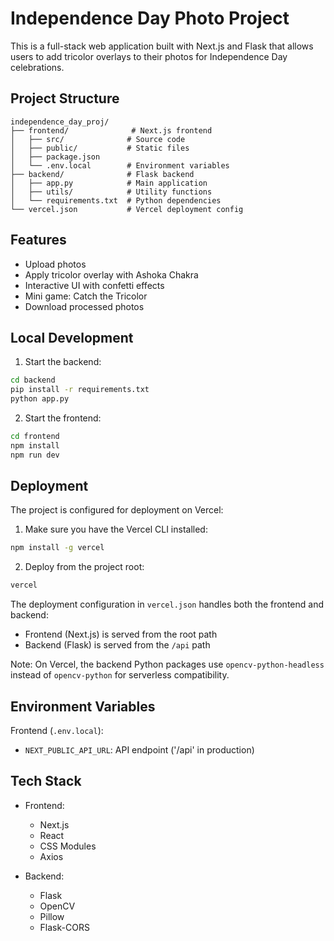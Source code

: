 # Independence Day Photo Project

This is a full-stack web application built with Next.js and Flask that allows users to add tricolor overlays to their photos for Independence Day celebrations.

## Project Structure

```
independence_day_proj/
├── frontend/              # Next.js frontend
│   ├── src/              # Source code
│   ├── public/           # Static files
│   ├── package.json
│   └── .env.local        # Environment variables
├── backend/              # Flask backend
│   ├── app.py            # Main application
│   ├── utils/            # Utility functions
│   └── requirements.txt  # Python dependencies
└── vercel.json           # Vercel deployment config
```

## Features

- Upload photos
- Apply tricolor overlay with Ashoka Chakra
- Interactive UI with confetti effects
- Mini game: Catch the Tricolor
- Download processed photos

## Local Development

1. Start the backend:
```bash
cd backend
pip install -r requirements.txt
python app.py
```

2. Start the frontend:
```bash
cd frontend
npm install
npm run dev
```

## Deployment

The project is configured for deployment on Vercel:

1. Make sure you have the Vercel CLI installed:
```bash
npm install -g vercel
```

2. Deploy from the project root:
```bash
vercel
```

The deployment configuration in `vercel.json` handles both the frontend and backend:
- Frontend (Next.js) is served from the root path
- Backend (Flask) is served from the `/api` path

Note: On Vercel, the backend Python packages use `opencv-python-headless` instead of `opencv-python` for serverless compatibility.

## Environment Variables

Frontend (`.env.local`):
- `NEXT_PUBLIC_API_URL`: API endpoint ('/api' in production)

## Tech Stack

- Frontend:
  - Next.js
  - React
  - CSS Modules
  - Axios

- Backend:
  - Flask
  - OpenCV
  - Pillow
  - Flask-CORS
